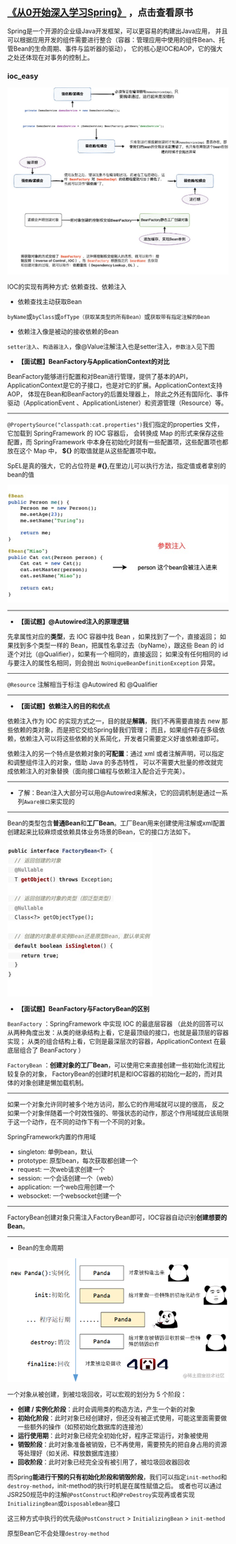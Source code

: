 ## [《从0开始深入学习Spring》](https://s.juejin.cn/ds/YGA3GYc/) ，点击查看原书

Spring是一个开源的企业级Java开发框架，可以更容易的构建出Java应用，
并且可以根据应用开发的组件需要进行整合（容器：管理应用中使用的组件Bean、托管Bean的生命周期、事件与监听器的驱动），
它的核心是IOC和AOP，它的强大之处还体现在对事务的控制上。

### ioc_easy

![](images/ioc_easy/ioc-1.jpg)

IOC的实现有两种方式: 依赖查找、依赖注入

- 依赖查找主动获取Bean

`byName`或`byClass`或`ofType（获取某类型的所有Bean）`或`获取带有指定注解的Bean`

- 依赖注入像是被动的接收依赖的Bean

`setter注入`、`构造器注入`，像@Value注解注入也是setter注入，`参数注入`见下图

- **【面试题】BeanFactory与ApplicationContext的对比**

BeanFactory能够进行配置和对Bean进行管理，提供了基本的API，ApplicationContext是它的子接口，也是对它的扩展。ApplicationContext支持AOP，
体现在Bean和BeanFactory的后置处理器上， 除此之外还有国际化、事件驱动（ApplicationEvent 、ApplicationListener）和资源管理（Resource）等。

---

`@PropertySource("classpath:cat.properties")`我们指定的properties 文件，它加载到 SpringFramework 的 IOC 容器后，
会转换成 Map 的形式来保存这些配置，而 SpringFramework 中本身在初始化时就有一些配置项，这些配置项也都放在这个 Map 中，
**${}** 的取值就是从这些配置项中取。

SpEL是真的强大，它的占位符是 **#{}**,在里边儿可以执行方法，指定值或者拿别的bean的值

![](images/ioc_easy/ioc-2.jpg)

---

- **【面试题】@Autowired注入的原理逻辑**

先拿属性对应的**类型**，去 IOC 容器中找 Bean ，如果找到了一个，直接返回；
如果找到多个类型一样的 Bean，把属性名拿过去（byName），跟这些 Bean 的 id 逐个对比（@Qualifier），如果有一个相同的，直接返回；
如果没有任何相同的 id 与要注入的属性名相同，则会抛出 `NoUniqueBeanDefinitionException` 异常。

---

`@Resource` 注解相当于标注 @Autowired 和 @Qualifier

---

- **【面试题】依赖注入的目的和优点**

依赖注入作为 IOC 的实现方式之一，目的就是**解耦**，我们不再需要直接去 new 那些依赖的类对象，而是把它交给Spring替我们管理；
而且，如果组件存在多级依赖，依赖注入可以将这些依赖的关系简化，开发者只需要定义好谁依赖谁即可。

依赖注入的另一个特点是依赖对象的**可配置**：通过 xml 或者注解声明，可以指定和调整组件注入的对象，借助 Java 的多态特性，
可以不需要大批量的修改就完成依赖注入的对象替换（面向接口编程与依赖注入配合近乎完美）。

---

- 了解：Bean注入大部分可以用@Autowired来解决，它的回调机制是通过一系列`Aware接口`来实现的

---

Bean的类型包含**普通Bean**和**工厂Bean**。工厂Bean用来创建使用注解或xml配置创建起来比较麻烦或依赖具体业务场景的Bean，它的接口方法如下。

![](images/ioc_easy/ioc-3.jpg)

- **【面试题】BeanFactory与FactoryBean的区别**

`BeanFactory` ：SpringFramework 中实现 IOC 的最底层容器
（此处的回答可以从两种角度出发：从类的继承结构上看，它是最顶级的接口，也就是最顶层的容器实现；
从类的组合结构上看，它则是最深层次的容器，ApplicationContext 在最底层组合了 BeanFactory ）

`FactoryBean` ：**创建对象的工厂Bean**，可以使用它来直接创建一些初始化流程比较复杂的对象，
FactoryBean的创建时机是和IOC容器的初始化一起的，而对具体的对象创建是懒加载机制。

---

如果一个对象允许同时被多个地方访问，那么它的作用域就可以提的很高，
反之如果一个对象伴随着一个时效性强的、带强状态的动作，那这个作用域就应该局限于这一个动作，在不同的动作下有一个不同的对象。

SpringFramework内置的作用域
- singleton: 单例bean，默认
- prototype: 原型bean，每次获取都创建一个
- request: 一次web请求创建一个
- session: 一个会话创建一个（web）
- application: 一个web应用创建一个
- websocket: 一个websocket创建一个

---

FactoryBean创建对象只需注入FactoryBean即可，IOC容器自动识别**创建想要的Bean**。

---

- Bean的生命周期

![img.png](images/ioc_easy/img.png)

一个对象从被创建，到被垃圾回收，可以宏观的划分为 5 个阶段：

- **创建 / 实例化阶段**：此时会调用类的构造方法，产生一个新的对象
- **初始化阶段**：此时对象已经创建好，但还没有被正式使用，可能这里面需要做一些额外的操作（如预初始化数据库的连接池）
- **运行使用期**：此时对象已经完全初始化好，程序正常运行，对象被使用
- **销毁阶段**：此时对象准备被销毁，已不再使用，需要预先的把自身占用的资源等处理好（如关闭、释放数据库连接）
- **回收阶段**：此时对象已经完全没有被引用了，被垃圾回收器回收

而Spring**能进行干预的只有初始化阶段和销毁阶段**，我们可以指定`init-method`和`destroy-method`，init-method的执行时机是在属性赋值之后。
或者也可以通过JSR250规范中的注解`@PostConstruct`和`@PreDestroy`实现再或者实现`InitializingBean`或`DisposableBean`接口

这三种方式中执行的优先级`@PostConstruct` > `InitializingBean` > `init-method`

原型Bean它不会处理`destroy-method`